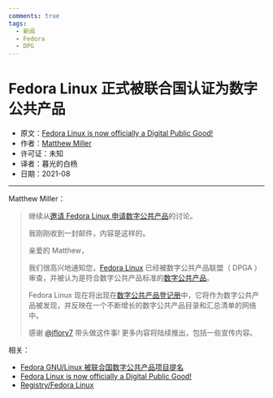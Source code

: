```yaml
---
comments: true
tags:
  - 新闻
  - Fedora
  - DPG
---
```


# Fedora Linux 正式被联合国认证为数字公共产品

- 原文：[Fedora Linux is now officially a Digital Public Good!](https://discussion.fedoraproject.org/t/fedora-linux-is-now-officially-a-digital-public-good/32671)
- 作者：[Matthew Miller](https://discussion.fedoraproject.org/u/mattdm)
- 许可证：未知
- 译者：暮光的白杨
- 日期：2021-08

----

Matthew Miller：

>继续从[邀请 Fedora Linux 申请数字公共产品](https://discussion.fedoraproject.org/t/invitation-for-fedora-linux-to-apply-as-a-digital-public-good/28095)的讨论。
>
>我刚刚收到一封邮件，内容是这样的。
>
>亲爱的 Matthew，
>
>我们很高兴地通知您，[Fedora Linux](https://digitalpublicgoods.net/registry/fedora-linux.html) 已经被数字公共产品联盟（ DPGA ）审查，并被认为是符合数字公共产品标准的[数字公共产品](https://digitalpublicgoods.net/standard/)。
>
>Fedora Linux 现在将出现在[数字公共产品登记册](https://digitalpublicgoods.net/registry/)中，它将作为数字公共产品被发现，并反映在一个不断增长的数字公共产品目录和汇总清单的网络中。
>
>感谢 [@jflory7](https://discussion.fedoraproject.org/u/jflory7) 带头做这件事! 更多内容将陆续推出，包括一些宣传内容。

相关：

- [Fedora GNU/Linux 被联合国数字公共产品项目提名](./fedora-dpg.md)
- [Fedora Linux is now officially a Digital Public Good!](https://discussion.fedoraproject.org/t/fedora-linux-is-now-officially-a-digital-public-good/32671)
- [Registry/Fedora Linux](https://digitalpublicgoods.net/registry/fedora-linux.html)